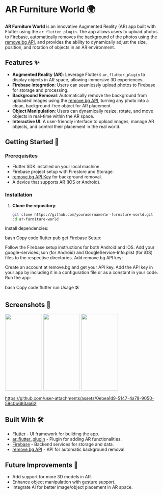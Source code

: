 # AR Furniture World 🌍

**AR Furniture World** is an innovative Augmented Reality (AR) app built with Flutter using the `ar_flutter_plugin`. The app allows users to upload photos to Firebase, automatically removes the background of the photos using the [remove.bg API](https://www.remove.bg/pricing), and provides the ability to dynamically adjust the size, position, and rotation of objects in an AR environment.

## Features ✨

- **Augmented Reality (AR)**: Leverage Flutter’s `ar_flutter_plugin` to display objects in AR space, allowing immersive 3D experiences.
- **Firebase Integration**: Users can seamlessly upload photos to Firebase for storage and processing.
- **Background Removal**: Automatically remove the background from uploaded images using the [remove.bg API](https://www.remove.bg/pricing), turning any photo into a clean, background-free object for AR placement.
- **Object Manipulation**: Users can dynamically resize, rotate, and move objects in real-time within the AR space.
- **Interactive UI**: A user-friendly interface to upload images, manage AR objects, and control their placement in the real world.

## Getting Started 🚀

### Prerequisites

- Flutter SDK installed on your local machine.
- Firebase project setup with Firestore and Storage.
- [remove.bg API Key](https://www.remove.bg/pricing) for background removal.
- A device that supports AR (iOS or Android).

### Installation

1. **Clone the repository**:

   ```bash
   git clone https://github.com/yourusername/ar-furniture-world.git
   cd ar-furniture-world
Install dependencies:

bash
Copy code
flutter pub get
Firebase Setup:

Follow the Firebase setup instructions for both Android and iOS.
Add your google-services.json (for Android) and GoogleService-Info.plist (for iOS) files to the respective directories.
Add remove.bg API key:

Create an account at remove.bg and get your API key.
Add the API key in your app by including it in a configuration file or as a constant in your code.
Run the app:

bash
Copy code
flutter run
Usage 🛠️
## Screenshots 📸
<img src="https://github.com/user-attachments/assets/abe15290-6a19-4d37-8ecf-662ec1d5f04e" width =120 height=250/>
<img src="https://github.com/user-attachments/assets/76574a3e-9ae1-4bf8-bc36-b5f4e908868c" width =120 height=250/>
<img src="https://github.com/user-attachments/assets/b4716f29-b8f9-41da-81db-da8c8e7c551d" width =120 height=250/>




https://github.com/user-attachments/assets/0ebea1d9-5147-4a78-9050-59c0b693ab62




## Built With 🛠️

- [Flutter](https://flutter.dev/) - UI framework for building the app.
- [ar_flutter_plugin](https://pub.dev/packages/ar_flutter_plugin) - Plugin for adding AR functionalities.
- [Firebase](https://firebase.google.com/) - Backend services for storage and data.
- [remove.bg API](https://www.remove.bg/pricing) - API for automatic background removal.

## Future Improvements 🚀

- Add support for more 3D models in AR.
- Enhance object manipulation with gesture support.
- Integrate AI for better image/object placement in AR space.

